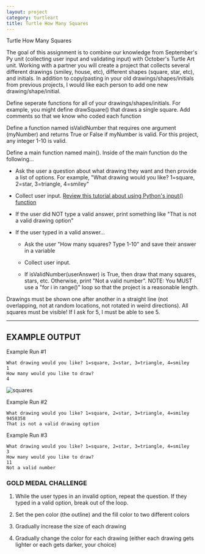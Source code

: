 ```yaml
---
layout: project
category: turtleart
title: Turtle How Many Squares
---
```

Turtle How Many Squares

The goal of this assignment is to combine our knowledge from September's Py unit (collecting user input and validating input) with October's Turtle Art unit. Working with a partner you will create a project that collects several different drawings (smiley, house, etc), different shapes (square, star, etc), and initials. In addition to copy/pasting in your old drawings/shapes/initials from previous projects, I would like each person to add one new drawing/shape/initial.



Define seperate functions for all of your drawings/shapes/initials. For example, you might define drawSquare() that draws a single square. Add comments so that we know who coded each function


Define a function named isValidNumber that requires one argument (myNumber) and returns True or False if myNumber is valid. For this project, any integer 1-10 is valid.



Define a main function named main(). Inside of the main function do the following...

  - Ask the user a question about what drawing they want and then provide a list of options. For example, "What drawing would you like? 1=square, 2=star, 3=triangle, 4=smiley"

  - Collect user input. [Review this tutorial about using Python's input() function](https://www.w3schools.com/python/ref_func_input.asp)

  - If the user did NOT type a valid answer, print something like "That is not a valid drawing option"

  - If the user typed in a valid answer...

    - Ask the user "How many squares? Type 1-10" and save their answer in a variable

    - Collect user input.

    - If isValidNumber(userAnswer) is True, then draw that many squares, stars, etc. Otherwise, print "Not a valid number". NOTE: You MUST use a "for i in range()" loop so that the project is a reasonable length.


Drawings must be shown one after another in a straight line (not overlapping, not at random locations, not rotated in weird directions). All squares must be visible! If I ask for 5, I must be able to see 5.


---

## EXAMPLE OUTPUT

Example Run #1
```
What drawing would you like? 1=square, 2=star, 3=triangle, 4=smiley
1
How many would you like to draw?
4
```
![squares](https://bradleycodeu.github.io/apcsp/turtleart/TurtleHowManySquares/squares.jpeg)


Example Run #2
```
What drawing would you like? 1=square, 2=star, 3=triangle, 4=smiley
9458358
That is not a valid drawing option
```

Example Run #3
```
What drawing would you like? 1=square, 2=star, 3=triangle, 4=smiley
3
How many would you like to draw?
11
Not a valid number
```





### GOLD MEDAL CHALLENGE

1. While the user types in an invalid option, repeat the question. If they typed in a valid option, break out of the loop.

2. Set the pen color (the outline) and the fill color to two different colors

3. Gradually increase the size of each drawing

4. Gradually change the color for each drawing (either each drawing gets lighter or each gets darker, your choice)